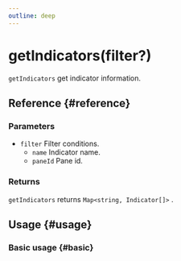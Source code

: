 ```yaml
---
outline: deep
---
```


# getIndicators(filter?)
`getIndicators` get indicator information.

## Reference {#reference}
<!-- @include: @/@views/api/references/instance/getIndicators.md -->

### Parameters
- `filter` Filter conditions.
  - `name` Indicator name.
  - `paneId` Pane id.


### Returns
`getIndicators` returns `Map<string, Indicator[]>` .

## Usage {#usage}
<script setup>
import GetIndicators from '../../../@views/api/samples/getIndicators/index.vue'
</script>

### Basic usage {#basic}
<GetIndicators/>